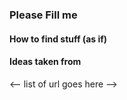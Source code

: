 ### Please Fill me

#### How to find stuff (as if)

#### Ideas taken from 
<-- list of url goes here -->

